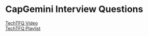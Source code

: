 # CapGemini Interview Questions
[TechTFQ Video](https://youtu.be/jXKGsMPk1Hg?si=8ttCyQeEZzO4YzNO)  
[TechTFQ Playlist](https://youtube.com/playlist?list=PLavw5C92dz9EIYmNXJ8ZtQ1bmLIpt0SpV&si=mkNi3_hTSFc4J53o)  